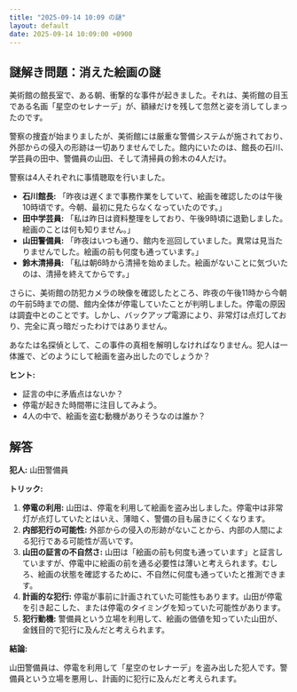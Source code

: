 ```yaml
---
title: "2025-09-14 10:09 の謎"
layout: default
date: 2025-09-14 10:09:00 +0900
---
```

## 謎解き問題：消えた絵画の謎

美術館の館長室で、ある朝、衝撃的な事件が起きました。それは、美術館の目玉である名画「星空のセレナーデ」が、額縁だけを残して忽然と姿を消してしまったのです。

警察の捜査が始まりましたが、美術館には厳重な警備システムが施されており、外部からの侵入の形跡は一切ありませんでした。館内にいたのは、館長の石川、学芸員の田中、警備員の山田、そして清掃員の鈴木の4人だけ。

警察は4人それぞれに事情聴取を行いました。

*   **石川館長:** 「昨夜は遅くまで事務作業をしていて、絵画を確認したのは午後10時頃です。今朝、最初に見たらなくなっていたのです。」
*   **田中学芸員:** 「私は昨日は資料整理をしており、午後9時頃に退勤しました。絵画のことは何も知りません。」
*   **山田警備員:** 「昨夜はいつも通り、館内を巡回していました。異常は見当たりませんでした。絵画の前も何度も通っています。」
*   **鈴木清掃員:** 「私は朝6時から清掃を始めました。絵画がないことに気づいたのは、清掃を終えてからです。」

さらに、美術館の防犯カメラの映像を確認したところ、昨夜の午後11時から今朝の午前5時までの間、館内全体が停電していたことが判明しました。停電の原因は調査中とのことです。しかし、バックアップ電源により、非常灯は点灯しており、完全に真っ暗だったわけではありません。

あなたは名探偵として、この事件の真相を解明しなければなりません。犯人は一体誰で、どのようにして絵画を盗み出したのでしょうか？

**ヒント:**

*   証言の中に矛盾点はないか？
*   停電が起きた時間帯に注目してみよう。
*   4人の中で、絵画を盗む動機がありそうなのは誰か？

## 解答

**犯人:** 山田警備員

**トリック:**

1.  **停電の利用:** 山田は、停電を利用して絵画を盗み出しました。停電中は非常灯が点灯していたとはいえ、薄暗く、警備の目も届きにくくなります。
2.  **内部犯行の可能性:** 外部からの侵入の形跡がないことから、内部の人間による犯行である可能性が高いです。
3.  **山田の証言の不自然さ:** 山田は「絵画の前も何度も通っています」と証言していますが、停電中に絵画の前を通る必要性は薄いと考えられます。むしろ、絵画の状態を確認するために、不自然に何度も通っていたと推測できます。
4.  **計画的な犯行:** 停電が事前に計画されていた可能性もあります。山田が停電を引き起こした、または停電のタイミングを知っていた可能性があります。
5.  **犯行動機:** 警備員という立場を利用して、絵画の価値を知っていた山田が、金銭目的で犯行に及んだと考えられます。

**結論:**

山田警備員は、停電を利用して「星空のセレナーデ」を盗み出した犯人です。警備員という立場を悪用し、計画的に犯行に及んだと考えられます。
